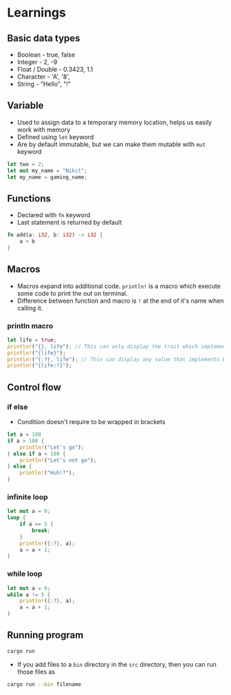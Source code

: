 # Learnings

## Basic data types
- Boolean - true, false
- Integer - 2, -9
- Float / Double - 0.3423, 1.1
- Character - 'A', '8',
- String - "Hello", "!"

## Variable
- Used to assign data to a temporary memory location, helps us easily work with memory
- Defined using `let` keyword
- Are by default immutable, but we can make them mutable with `mut` keyword
```rust
let two = 2;
let mut my_name = "Nikit";
let my_name = gaming_name;
```

## Functions
- Declared with `fn` keyword
- Last statement is returned by default
```rust
fn add(a: i32, b: i32) -> i32 {
    a + b
}
```

## Macros
- Macros expand into additional code. `println!` is a macro which execute some code to print the out on terminal.
- Difference between function and macro is `!` at the end of it's name when calling it.

### println macro
```rust
let life = true;
println!("{}, life"); // This can only display the trait which implements Display trait
println!("{life}");
println!("{:?}, life"); // This can display any value that implements Debug trait
println!("{life:?}");
```

## Control flow

### if else
- Condition doesn't require to be wrapped in brackets
```rust
let a = 100
if a > 100 {
    println!("Let's go");
} else if a < 100 {
    println!("Let's not go");
} else {
    println!("Huh!?");
}
```

### infinite loop
```rust
let mut a = 0;
loop {
    if a == 5 {
        break;
    }
    println!({:?}, a);
    a = a + 1;
}
```

### while loop
```rust
let mut a = 0;
while a != 5 {
    println!({:?}, a);
    a = a + 1;
}
```

## Running program
```bash
cargo run
```

- If you add files to a `bin` directory in the `src` directory, then you can run those files as
```bash
cargo run --bin filename
```
